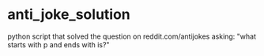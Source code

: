 # anti_joke_solution
python script that solved the question on reddit.com/antijokes asking: "what starts with p and ends with is?"
